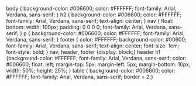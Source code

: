 body { background-color: #006600;
  color: #FFFFFF;
  font-family: Arial, Verdana, sans-serif; }
h2 { background-color: #006600;
  color: #FFFFFF;
  font-family: Arial, Verdana, sans-serif;
  text-align: center; }
nav { float: bottom:
  width: 100px;
  padding: 0 0 0 0;
  font-family: Arial, Verdana, sans-serif; }
p { background-color: #006600;
  color: #FFFFFF;
  font-family: Arial, Verdana, sans-serif; }
footer { color: #FFFFFF;
  background-color: #00600;
  font-family: Arial, Verdana, sans-serif;
  text-align: center;
  font-size: 1em;
  font-style: bold; }
nav, header, footer {display: block;}
header h1 {background-color: #FFFFFF;
		 font-family: Arial, Verdana, sans-serif;
		 color: #006600;
		 float: left;
		 margin-top: 5px;
		 margin-left: 5px;
		 margin-bottom: 10px;
		 width: 50%; 
		 height: 25%; }
table { background-color: #006600;
			color: #FFFFFF;
			font-family: Arial, Verdana, sans-serif; 
			border = 2;}

